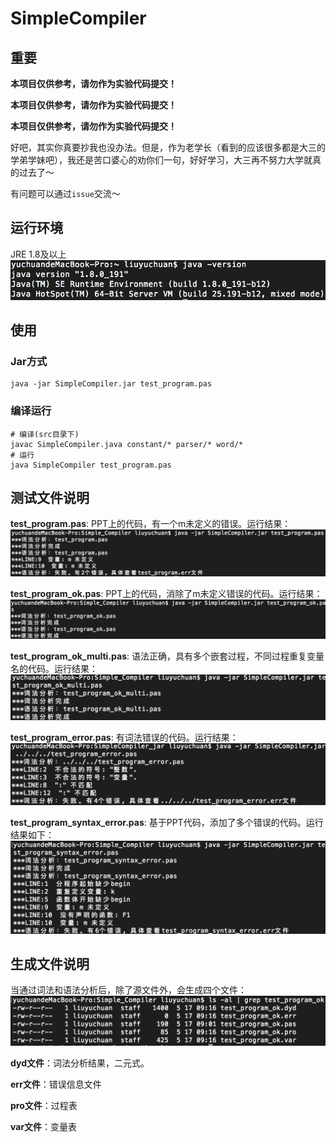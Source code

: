 # SimpleCompiler

## 重要

**本项目仅供参考，请勿作为实验代码提交！**

**本项目仅供参考，请勿作为实验代码提交！**

**本项目仅供参考，请勿作为实验代码提交！**

好吧，其实你真要抄我也没办法。但是，作为老学长（看到的应该很多都是大三的学弟学妹吧），我还是苦口婆心的劝你们一句，好好学习，大三再不努力大学就真的过去了～

有问题可以通过`issue`交流～

## 运行环境
JRE 1.8及以上
<img src="pics/run_time.png">

## 使用

### Jar方式

```
java -jar SimpleCompiler.jar test_program.pas
```

### 编译运行

```
# 编译(src目录下)
javac SimpleCompiler.java constant/* parser/* word/*
# 运行
java SimpleCompiler test_program.pas
```

## 测试文件说明

**test_program.pas**: PPT上的代码，有一个m未定义的错误。运行结果：
<img src="pics/test_program.png">

**test_program_ok.pas**: PPT上的代码，消除了m未定义错误的代码。运行结果：
<img src="pics/test_program_ok.png">

**test_program_ok_multi.pas**: 语法正确，具有多个嵌套过程，不同过程重复变量名的代码。运行结果：
<img src="pics/test_program_ok_multi.png">

**test_program_error.pas**: 有词法错误的代码。运行结果：
<img src="pics/test_program_error.png">

**test_program_syntax_error.pas**: 基于PPT代码，添加了多个错误的代码。运行结果如下：
<img src="pics/test_program_syntax_error.png">


## 生成文件说明
当通过词法和语法分析后，除了源文件外，会生成四个文件：
<img src="pics/generate_files.png">

**dyd文件**：词法分析结果，二元式。

**err文件**：错误信息文件

**pro文件**：过程表

**var文件**：变量表